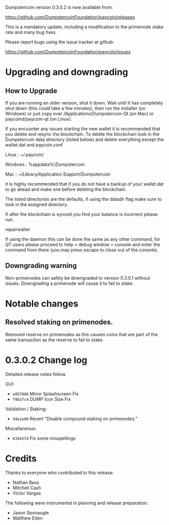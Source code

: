 Dumpstercoin version 0.3.0.2 is now available from:

  https://github.com/DumpstercoinFoundation/paycoin/releases

This is a mandatory update, including a modification to the primenode stake
rate and many bug fixes.

Please report bugs using the issue tracker at github:

  https://github.com/DumpstercoinFoundation/paycoin/issues

Upgrading and downgrading
=========================

How to Upgrade
--------------

If you are running an older version, shut it down. Wait until it has completely
shut down (this could take a few minutes), then run the installer (on Windows)
or just copy over /Applications/Dumpstercoin-Qt (on Mac) or paycoind/paycoin-qt (on Linux).

If you encounter any issues starting the new wallet it is recommended that you delete and resync the blockchain. To delete the blockchain look in the
Dumpstercoin data directory (listed below) and delete everything except the wallet.dat and paycoin.conf

Linux : ~/.paycoin/

Windows : %appdata%\Dumpstercoin

Mac : ~/Library/Application Support/Dumpstercoin

It is highly recommended that if you do not have a backup of your wallet.dat
to go ahead and make one before deleting the blockchain.

The listed directories are the defaults, if using the datadir flag make sure to
look in the assigned directory.

If after the blockchain is synced you find your balance is incorrect please run:

repairwallet

If using the daemon this can be done the same as any other command, for QT users
please proceed to help > debug window > console and enter the command from there
(you may press escape to close out of the console).

Downgrading warning
---------------------

Non-primenodes can safely be downgraded to version 0.3.0.1 without issues.
Downgrading a primenode will cause it to fail to stake.

Notable changes
===============

Resolved staking on primenodes.
---------------------

Removed reserve on primenodes as this causes coins that are part of the same
transaction as the reserve to fail to stake.

0.3.0.2 Change log
===================

Detailed release notes follow.

GUI:
- `e857686` Minor Splashscreen Fix
- `f9b2fc4` DUMP Icon Size Fix

Validation / Staking:
- `d4e1e00` Revert "Disable compound staking on primenodes."

Miscellaneous:
- `63445fd` Fix some misspellings

Credits
=======

Thanks to everyone who contributed to this release:

- Nathan Bass
- Mitchell Cash
- Victor Vargas

The following were instrumental in planning and release preparation:

- Jason Sponaugle
- Matthew Eden
